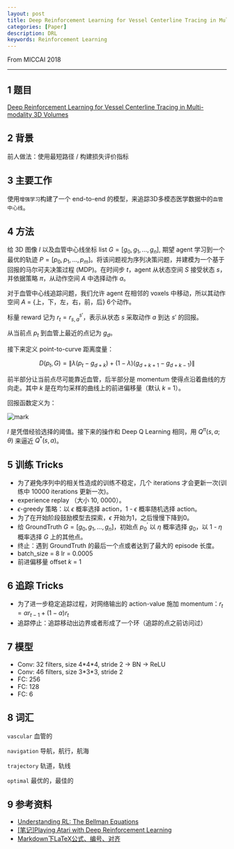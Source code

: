 ```yaml
---
layout: post
title: Deep Reinforcement Learning for Vessel Centerline Tracing in Multi-modality 3D Volumes
categories: [Paper]
description: DRL
keywords: Reinforcement Learning
---
```


From MICCAI 2018

---


## 1 题目
[Deep Reinforcement Learning for Vessel Centerline Tracing in Multi-modality 3D Volumes](https://link.springer.com/chapter/10.1007/978-3-030-00937-3_86)

## 2 背景
前人做法：使用最短路径 / 构建损失评价指标

## 3 主要工作
使用`增强学习`构建了一个 end-to-end 的模型，来追踪3D多模态医学数据中的`血管中心线`。

## 4 方法
给 3D 图像 $I$ 以及血管中心线坐标 list $G = [g_{0}, g_{1}, ..., g_{n}]$, 期望 agent 学习到一个最优的轨迹 $P = [p_{0}, p_{1}, ..., p_{m}]$。将该问题视为序列决策问题，并建模为一个基于回报的马尔可夫决策过程 (MDP)。在时间步 $t$，agent 从状态空间 $S$ 接受状态 $s$，并依据策略 $\pi$，从动作空间 $A$ 中选择动作 $a$。

对于血管中心线追踪问题，我们允许 agent 在相邻的 voxels 中移动，所以其动作空间 $A$ = {上，下，左，右，前，后} 6个动作。

标量 reward 记为 $r_{t} = r_{s, a}^{s'}$，表示从状态 $s$ 采取动作 $a$ 到达 $s'$ 的回报。

从当前点 $p_{t}$ 到血管上最近的点记为 $g_{d}$。

接下来定义 point-to-curve 距离度量：

$$D(p_{t}, G) = \left \| \lambda (p_{t} - g_{d+k}) + (1-\lambda)(g_{d+k+1} - g_{d+k-1}) \right \| \tag{1}$$

前半部分让当前点尽可能靠近血管，后半部分是 momentum 使得点沿着曲线的方向走。其中 $k$ 是在均匀采样的曲线上的前进偏移量（默认 $k$ = 1）。

回报函数定义为：

![mark](http://pcxhsqn8a.bkt.clouddn.com/blog/180925/G8EFfLkGFf.png?imageslim)

$l$ 是凭借经验选择的阈值。接下来的操作和 Deep Q Learning 相同，用 $Q^{\pi}(s, a;\theta)$ 来逼近 $Q^{*}(s, a)$。


## 5 训练 Tricks
- 为了避免序列中的相关性造成的训练不稳定，几个 iterations 才会更新一次(训练中 10000 iterations 更新一次)。
- experience replay （大小 10, 0000）。
- $\epsilon$-greedy 策略：以 $\epsilon$ 概率选择 action，1 - $\epsilon$ 概率随机选择 action。
- 为了在开始阶段鼓励模型去探索，$\epsilon$ 开始为1，之后慢慢下降到0。
- 给 GroundTruth $G = [g_{0}, g_{1}, ..., g_{n}]$，初始点 $p_{0}^{'}$ 以 $\eta$ 概率选择 $g_{0}$，以 1 - $\eta$ 概率选择 $G$ 上的其他点。
- 终止：遇到 GroundTruth 的最后一个点或者达到了最大的 episode 长度。
- batch_size = 8 lr = 0.0005
- 前进偏移量 offset $k$ = 1
  
## 6 追踪 Tricks
- 为了进一步稳定追踪过程，对网络输出的 action-value 施加 momentum：$r_{t} = \alpha r_{t - 1} + (1- \alpha) r_{t}$
- 追踪停止：追踪移动出边界或者形成了一个环（追踪的点之前访问过）


## 7 模型
- Conv: 32 filters, size 4\*4\*4, stride 2 -> BN -> ReLU
- Conv: 46 filters, size 3\*3\*3, stride 2
- FC: 256
- FC: 128
- FC: 6

## 8 词汇
`vascular` 血管的

`navigation` 导航，航行，航海

`trajectory` 轨道，轨线

`optimal` 最优的，最佳的

## 9 参考资料
- [Understanding RL: The Bellman Equations](https://joshgreaves.com/reinforcement-learning/understanding-rl-the-bellman-equations/)
- [[笔记]Playing Atari with Deep Reinforcement Learning](https://junmo1215.github.io/paper/2017/11/03/Note-Playing-Atari-with-Deep-Reinforcement-Learning.html)
- [Markdown下LaTeX公式、编号、对齐](https://www.zybuluo.com/fyywy520/note/82980)